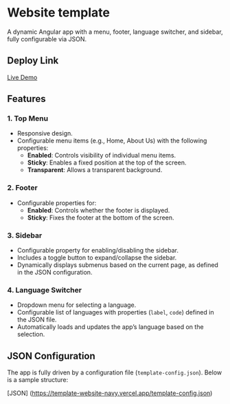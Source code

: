 # Website template

A dynamic Angular app with a menu, footer, language switcher, and sidebar, fully configurable via JSON.

## Deploy Link
[Live Demo](https://template-website-navy.vercel.app/home) <!-- Replace # with your deployed app link -->

## Features

### 1. **Top Menu**
- Responsive design.
- Configurable menu items (e.g., Home, About Us) with the following properties:
  - **Enabled**: Controls visibility of individual menu items.
  - **Sticky**: Enables a fixed position at the top of the screen.
  - **Transparent**: Allows a transparent background.

### 2. **Footer**
- Configurable properties for:
  - **Enabled**: Controls whether the footer is displayed.
  - **Sticky**: Fixes the footer at the bottom of the screen.

### 3. **Sidebar**
- Configurable property for enabling/disabling the sidebar.
- Includes a toggle button to expand/collapse the sidebar.
- Dynamically displays submenus based on the current page, as defined in the JSON configuration.

### 4. **Language Switcher**
- Dropdown menu for selecting a language.
- Configurable list of languages with properties (`label`, `code`) defined in the JSON file.
- Automatically loads and updates the app’s language based on the selection.

## JSON Configuration

The app is fully driven by a configuration file (`template-config.json`). Below is a sample structure:

[JSON] (https://template-website-navy.vercel.app/template-config.json)
